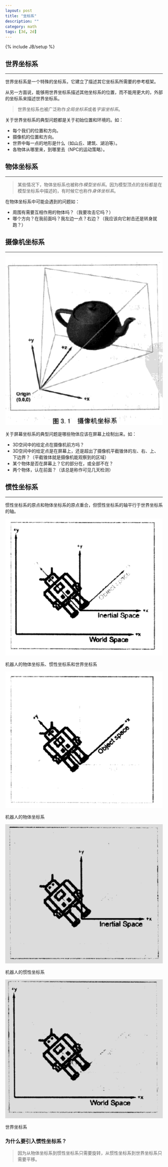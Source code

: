```yaml
---
layout: post
title: "坐标系"
description: ""
category: math
tags: [3d, 2d]
---
```

{% include JB/setup %}

## 世界坐标系
---

世界坐标系是一个特殊的坐标系，它建立了描述其它坐标系所需要的参考框架。

从另一方面说，能够用世界坐标系描述其他坐标系的位置，而不能用更大的，外部的坐标系来描述世界坐标系。

> 世界坐标系也被广泛称作*全局坐标系*或者*宇宙坐标系*。

关于世界坐标系的典型问题都是关于初始位置和环境的。如：

* 每个我们的位置和方向。
* 摄像机的位置和方向。
* 世界中每一点的地形是什么（如山丘、建筑、湖泊等）。
* 各物体从哪里来，到哪里去（NPC的运动策略）。

## 物体坐标系
---

> 某些情况下，物体坐标系也被称作*模型坐标系*。因为模型顶点的坐标都是在模型坐标系中描述的，有时候它也称作*身体坐标系*。

在物体坐标系中可能会遇到的问题如：

* 周围有需要互相作用的物体吗？（我要攻击它吗？）
* 哪个方向？在我前面吗？我左边一点？右边？（我应该向它射击还是转身就跑？）

## 摄像机坐标系
---

![Camera_coordinate_system](/assets/img/3d/Camera_coordinate_system.png)

关于屏幕坐标系的典型问题是哪些物体应该在屏幕上绘制出来。如：

* 3D空间中的给定点在摄像机前方吗？
* 3D空间中的给定点是在屏幕上，还是超出了摄像机平截锥体的左、右、上、下边界？（平截锥体就是摄像机能观察到的区域）
* 某个物体是否在屏幕上？它的部分在，或全部不在？
* 两个物体，认在前面？（该总是称作可见几天检测）

## 惯性坐标系
---

惯性坐标系的原点和物体坐标系的原点重合，但惯性坐标系的轴平行于世界坐标系的轴。

![InertialSpace-1](/assets/img/3d/InertialSpace-1.png)

机器人的物体坐标系、惯性坐标系和世界坐标系

![InertialSpace-2](/assets/img/3d/InertialSpace-2.png)

机器人的物体坐标系

![InertialSpace-3](/assets/img/3d/InertialSpace-3.png)

机器人的惯性坐标系

![InertialSpace-4](/assets/img/3d/InertialSpace-4.png)

世界坐标系

### 为什么要引入惯性坐标系？

> 因为从物体坐标系到惯性坐标系只需要旋转，从惯性坐标系到世界坐标系只需要平移。
